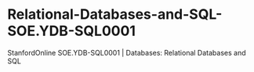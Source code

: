 # Relational-Databases-and-SQL-SOE.YDB-SQL0001
StanfordOnline SOE.YDB-SQL0001 | Databases: Relational Databases and SQL
